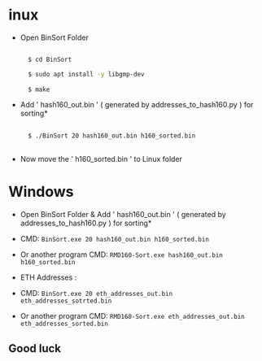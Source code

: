 # inux
- Open BinSort Folder
  
  ```sh
  
    $ cd BinSort 

    $ sudo apt install -y libgmp-dev
    
    $ make

    ```
- Add ' hash160_out.bin ' ( generated by addresses_to_hash160.py ) for sorting*
  
  ```sh
 
    $ ./BinSort 20 hash160_out.bin h160_sorted.bin
    
    ```
- Now move the ' h160_sorted.bin ' to Linux folder

 # Windows
 - Open BinSort Folder & Add ' hash160_out.bin ' ( generated by addresses_to_hash160.py ) for sorting*
 - CMD: ```BinSort.exe 20 hash160_out.bin h160_sorted.bin```

- Or another program CMD: ```RMD160-Sort.exe hash160_out.bin h160_sorted.bin```

- ETH Addresses : 

- CMD: ```BinSort.exe 20 eth_addresses_out.bin eth_addresses_sotrted.bin```

- Or another program CMD: ```RMD160-Sort.exe eth_addresses_out.bin eth_addresses_sorted.bin```

## Good luck
   
